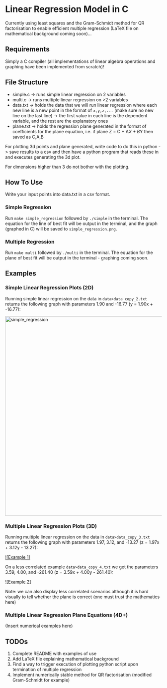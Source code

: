 # Linear Regression Model in C

Currently using least squares and the Gram-Schmidt method for QR factorisation to enable efficient multiple regression (LaTeX file on mathematical background coming soon)...

## Requirements
Simply a C compiler (all implementations of linear algebra operations and graphing have been implemented from scratch)!

## File Structure

* simple.c -> runs simple linear regression on 2 variables
* multi.c -> runs multiple linear regression on >2 variables
* data.txt -> holds the data that we will run linear regression where each new line is a new point in the format of `x,y,z,...` (make sure no new line on the last line) -> the first value in each line is the dependent variable, and the rest are the explanatory ones
* plane.txt -> holds the regression plane generated in the format of coefficients for the plane equation, i.e. if plane Z = C + A*X + B*Y then saved as C,A,B

For plotting 3d points and plane generated, write code to do this in python -> save results to a csv and then have a python program that reads these in and executes generating the 3d plot.

For dimensions higher than 3 do not bother with the plotting.

## How To Use
Write your input points into data.txt in a csv format.

### Simple Regression
Run `make simple_regression` followed by `./simple` in the terminal. The equation for the line of best fit will be output in the terminal, and the graph (graphed in C) will be saved to `simple_regression.png`.

### Multiple Regression
Run `make multi` followed by `./multi` in the terminal. The equation for the plane of best fit will be output in the terminal - graphing coming soon.

## Examples

### Simple Linear Regression Plots (2D)
Running simple linear regression on the data in `data>data_copy_2.txt` returns the following graph with parameters 1.90 and -16.77 (y = 1.90x + -16.77):

<img width="800" height="640" alt="simple_regression" src="https://github.com/user-attachments/assets/14a50265-9769-4362-964d-ad63ff383dea" />

### Multiple Linear Regression Plots (3D)

Running multiple linear regression on the data in `data>data_copy_3.txt` returns the following graph with parameters 1.97, 3.12, and -13.27 (z = 1.97x + 3.12y - 13.27):

[![Example 1]](https://github.com/user-attachments/assets/a74e0000-86fb-4be0-b989-c441bb1e889f)


On a less correlated example `data>data_copy_4.txt` we get the parameters 3.59, 4.00, and -261.40 (z = 3.59x + 4.00y - 261.40):

[![Example 2]](https://github.com/user-attachments/assets/358c6543-ca2a-4331-ab12-839e40a03858)

Note: we can also display less correlated scenarios although it is hard visually to tell whether the plane is correct (one must trust the mathematics here)


### Multiple Linear Regression Plane Equations (4D+)

(Insert numerical examples here)

## TODOs
1. Complete README with examples of use
2. Add LaTeX file explaining mathematical background
3. Find a way to trigger execution of plotting python script upon termination of multiple regression
4. Implement numerically stable method for QR factorisation (modified Gram-Schmidt for example)
